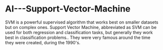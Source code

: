 # AI---Support-Vector-Machine
SVM is a powerful supervised algorithm that works best on smaller datasets but on complex ones. Support Vector Machine, abbreviated as SVM can be used for both regression and classification tasks, but generally they work best in classification problems.. They were very famous around the time they were created, during the 1990's.
